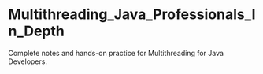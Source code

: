 # Multithreading_Java_Professionals_In_Depth
Complete notes and hands-on practice for Multithreading for Java Developers.
